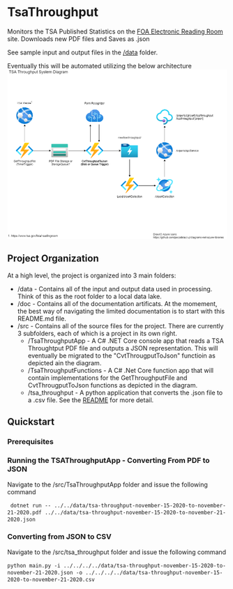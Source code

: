 # TsaThroughput

Monitors the TSA Published Statistics on the [FOA Electronic Reading Room](https://www.tsa.gov/foia/readingroom) site. Downloads new PDF files and Saves as .json

See sample input and output files in the [/data](./data) folder.

Eventually this will be automated utilizing the below architecture
![System Component Diagram](doc/SystemComponentDiagram.png)

## Project Organization

At a high level, the project is organized into 3 main folders:

 * /data - Contains all of the input and output data used in processing. Think of this as the root folder to a local data lake.
 * /doc - Contains all of the documentation artificats. At the momement, the best way of navigating the limited documentation is to start with this README.md file.
 * /src - Contains all of the source files for the project. There are currently 3 subfolders, each of which is a project in its own right.
   * /TsaThroughputApp - A C# .NET Core console app that reads a TSA Throughtput PDF file and outputs a JSON representation. This will eventually be migrated to the "CvtThrougputToJson" functioin as depicted ain the diagram.
   * /TsaThroughputFunctions - A C# .Net Core function app that will contain implementations for the GetThroughputFile and CvtThrougputToJson functions as depicted in the diagram.
   * /tsa_throughput - A python application that converts the .json file to a .csv file. See the [README](src/tsa_throughput/README.md) for more detail.

## Quickstart

### Prerequisites

### Running the TSAThroughputApp - Converting From PDF to JSON

Navigate to the /src/TsaThroughputApp folder and issue the following command

```
 dotnet run -- ../../data/tsa-throughput-november-15-2020-to-november-21-2020.pdf ../../data/tsa-throughput-november-15-2020-to-november-21-2020.json
```

### Converting from JSON to CSV

Navigate to the /src/tsa_throughput folder and issue the following command

```
python main.py -i ../../../../data/tsa-throughput-november-15-2020-to-november-21-2020.json -o ../../../../data/tsa-throughput-november-15-2020-to-november-21-2020.csv    
```